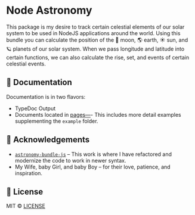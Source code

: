 # Node Astronomy

This package is my desire to track certain celestial elements of our solar system to be used in NodeJS applications around the world. Using this bundle you can calculate the position of the 🌙 moon, 🌎 earth, ☀️ sun, and 🪐 planets of our solar system. When we pass longitude and latitude into certain functions, we can also calculate the rise, set, and events of certain celestial events.

## 📖 Documentation

Documentation is in two flavors:

* TypeDoc Output
* Documents located in [pages—](pages/index.md)- This includes more detail examples supplementing the ``example`` folder.

## 🙏 Acknowledgements

* [`astronomy-bundle-js`](https://github.com/andrmoel/astronomy-bundle-js/tree/master) – This work is where I have refactored and modernize the code to work in newer syntax.
* My Wife, baby Girl, and baby Boy – for their love, patience, and inspiration.

## 📄 License

MIT © [LICENSE](LICENSE)